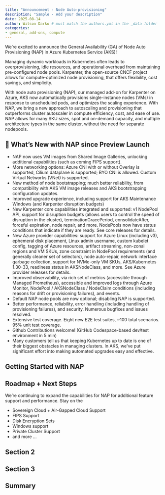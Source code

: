 ```yaml
---
title: "Announcement - Node Auto-provisioning"
description: "Sample - Add your description"
date: 2025-08-14
author: Wilson Darko # must match the authors.yml in the _data folder
categories: 
- general, add-ons, compute
---
```


We’re excited to announce the General Availability (GA) of Node Auto Provisioning (NAP) in Azure Kubernetes Service (AKS)! 

Managing dynamic workloads in Kubernetes often leads to overprovisioning, idle resources, and operational overhead from maintaining pre-configured node pools. Karpenter, the open-source CNCF project allows for compute-optimized node provisioning, that offers flexibility, cost savings, and simplicity.  

With node auto provisioning (NAP), our managed add-on for Karpenter on Azure, AKS now automatically provisions single-instance nodes (VMs) in response to unscheduled pods,  and optimizes the scaling experience. With NAP, we bring a new approach to autoscaling and provisioning that outperforms cluster autoscaler in compute efficiency, cost, and ease of use. NAP allows for many SKU sizes, spot and on-demand capacity, and multiple architecture types in the same cluster, without the need for separate nodepools.  

## 🚀 What’s New with NAP since Preview Launch 

- NAP now uses VM images from Shared Image Galleries, unlocking additional capabilities (such as coming FIPS support). 
- More networking options: Azure CNI with or without Overlay is supported, Cilium dataplane is supported; BYO CNI is allowed. Custom Virtual Networks (VNet) is supported. 
- New method of node bootstrapping; much better reliability, from compatibility with AKS VM image releases and AKS bootstrapping configuration updates. 
- Improved upgrade experience, including support for AKS Maintenance Windows (and Karpenter disruption budgets) 
- New Karpenter core capabilities integrated and supported: v1 NodePool API, support for disruption budgets (allows users to control the speed of disruption in the cluster), terminationGracePeriod, consolidateAfter, forceful expiration, node repair, and more. NodePools now have status conditions that indicate if they are ready. See core releases for details. 
- New Azure provider capabilities: support for Azure Linux (including v3), ephemeral disk placement, Linux admin username, custom kubelet config, tagging of Azure resources, artifact streaming, non-zonal regions and VM SKUs, zone constraint in NodePool requirements (and generally cleaner set of selectors), node auto-repair, network interface garbage collection, support for NVMe-only VM SKUs, AKS/Kubernetes 1.30-33, readiness status in AKSNodeClass, and more. See Azure provider releases for details. 
- Improved observability, via rich set of metrics (accessible through Managed Prometheus), accessible and improved logs through Azure Monitor, NodePool / AKSNodeClass / NodeClaim conditions (including reasons for drift or provisioning failures), and events. 
- Default NAP node pools are now optional; disabling NAP is supported. 
- Better performance, reliability, error handling (including handling of provisioning failures), and security. Numerous bugfixes and issues resolved. 
- Extensive test coverage. Eight new E2E test suites, ~100 total scenarios. 95% unit test coverage. 
- Github Contributions welcome! (GitHub Codespace-based dev/test environment in 5 min) 
- Many customers tell us that keeping Kubernetes up to date is one of their biggest obstacles in managing clusters. In AKS, we've put significant effort into making automated upgrades easy and effective. 

## Getting Started with NAP


## Roadmap + Next Steps 

We’re continuing to expand the capabilities for NAP for additional feature support and performance. Stay on the 

- Sovereign Cloud + Air-Gapped Cloud Support 
- FIPS Support 
- Disk Encryption Sets 
- Windows support
- Private Cluster Support
- and more ... 

## Section 2


## Section 3


## Summary
